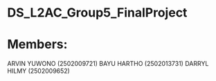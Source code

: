 # DS_L2AC_Group5_FinalProject

# Members: 
ARVIN YUWONO (2502009721)
BAYU HARTHO (2502013731)
DARRYL HILMY (2502009652)
